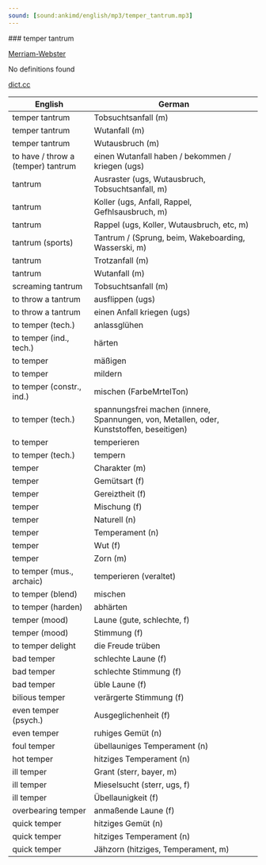 ```yaml
---
sound: [sound:ankimd/english/mp3/temper_tantrum.mp3]
---
```


\### temper tantrum

[Merriam-Webster](https://www.merriam-webster.com/dictionary/temper+tantrum)

No definitions found

[dict.cc](https://www.dict.cc/temper+tantrum)

| English        | German       |
| -------------- | ------------ |
| temper tantrum | Tobsuchtsanfall (m) |
| temper tantrum | Wutanfall (m) |
| temper tantrum | Wutausbruch (m) |
| to have / throw a (temper) tantrum | einen Wutanfall haben / bekommen / kriegen (ugs) |
| tantrum | Ausraster (ugs, Wutausbruch, Tobsuchtsanfall, m) |
| tantrum | Koller (ugs, Anfall, Rappel, Gefhlsausbruch, m) |
| tantrum | Rappel (ugs, Koller, Wutausbruch, etc, m) |
| tantrum (sports) | Tantrum / (Sprung, beim, Wakeboarding, Wasserski, m) |
| tantrum | Trotzanfall (m) |
| tantrum | Wutanfall (m) |
| screaming tantrum | Tobsuchtsanfall (m) |
| to throw a tantrum | ausflippen (ugs) |
| to throw a tantrum | einen Anfall kriegen (ugs) |
| to temper (tech.) | anlassglühen |
| to temper (ind., tech.) | härten |
| to temper | mäßigen |
| to temper | mildern |
| to temper (constr., ind.) | mischen (FarbeMrtelTon) |
| to temper (tech.) | spannungsfrei machen (innere, Spannungen, von, Metallen, oder, Kunststoffen, beseitigen) |
| to temper | temperieren |
| to temper (tech.) | tempern |
| temper | Charakter (m) |
| temper | Gemütsart (f) |
| temper | Gereiztheit (f) |
| temper | Mischung (f) |
| temper | Naturell (n) |
| temper | Temperament (n) |
| temper | Wut (f) |
| temper | Zorn (m) |
| to temper (mus., archaic) | temperieren (veraltet) |
| to temper (blend) | mischen |
| to temper (harden) | abhärten |
| temper (mood) | Laune (gute, schlechte, f) |
| temper (mood) | Stimmung (f) |
| to temper delight | die Freude trüben |
| bad temper | schlechte Laune (f) |
| bad temper | schlechte Stimmung (f) |
| bad temper | üble Laune (f) |
| bilious temper | verärgerte Stimmung (f) |
| even temper (psych.) | Ausgeglichenheit (f) |
| even temper | ruhiges Gemüt (n) |
| foul temper | übellauniges Temperament (n) |
| hot temper | hitziges Temperament (n) |
| ill temper | Grant (sterr, bayer, m) |
| ill temper | Mieselsucht (sterr, ugs, f) |
| ill temper | Übellaunigkeit (f) |
| overbearing temper | anmaßende Laune (f) |
| quick temper | hitziges Gemüt (n) |
| quick temper | hitziges Temperament (n) |
| quick temper | Jähzorn (hitziges, Temperament, m) |
